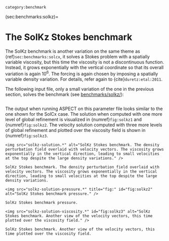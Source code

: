 ```{tags}
category:benchmark
```

(sec:benchmarks:solkz)=
# The SolKz Stokes benchmark

The SolKz benchmark is another variation on the same theme as {ref}`sec:benchmarks:solcx`,
it solves a Stokes problem with a spatially variable
viscosity, but this time the viscosity is not a discontinuous function.
Instead, it grows exponentially with the vertical coordinate so that its
overall variation is again $10^6$. The forcing is again chosen by imposing a
spatially variable density variation. For details, refer again to {cite}`duretz:etal:2011`.

The following input file, only a small variation of the one in the previous
section, solves the benchmark (see [benchmarks/solkz/](https://github.com/geodynamics/aspect/tree/main/benchmarks/solkz)):

```{literalinclude} solkz.prm

```

The output when running ASPECT on this parameter file looks similar to the one shown
for the SolCx case. The solution when computed with one more level of global
refinement is visualized in {numref}`fig:solkz1` and {numref}`fig:solkz2`.
The velocity solution computed with three more levels of global refinement
and plotted over the viscosity field is shown in {numref}`fig:solkz3`.

```{figure-md} fig:solkz1
<img src="solkz-solution.*" alt="SolKz Stokes benchmark. The density perturbation field overlaid with velocity vectors. The viscosity grows exponentially in the vertical direction, leading to small velocities at the top despite the large density variations." />

SolKz Stokes benchmark. The density perturbation field overlaid with velocity vectors. The viscosity grows exponentially in the vertical direction, leading to small velocities at the top despite the large density variations.
```
```{figure-md} fig:solkz2
<img src="solkz-solution-pressure.*" title="fig:" id="fig:solkz2" alt="SolKz Stokes benchmark pressure." />

SolKz Stokes benchmark pressure.
```

```{figure-md} fig:solkz3
<img src="solkz-solution-viscosity.*" id="fig:solkz3" alt="SolKz Stokes benchmark. Another view of the velocity vectors, this time plotted over the viscosity field." />

SolKz Stokes benchmark. Another view of the velocity vectors, this time plotted over the viscosity field.
```
